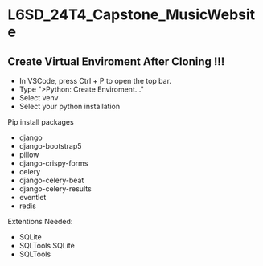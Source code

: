 # L6SD_24T4_Capstone_MusicWebsite

## Create Virtual Enviroment After Cloning !!!
- In VSCode, press Ctrl + P to open the top bar.
- Type ">Python: Create Enviroment..."
- Select venv
- Select your python installation

Pip install packages
- django
- django-bootstrap5
- pillow
- django-crispy-forms
- celery
- django-celery-beat
- django-celery-results
- eventlet
- redis

Extentions Needed:
- SQLite
- SQLTools SQLite
- SQLTools
